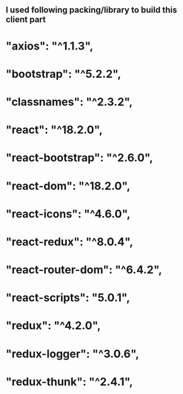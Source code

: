 ## I used following packing/library to build this client part

 
# "axios": "^1.1.3",
# "bootstrap": "^5.2.2",
# "classnames": "^2.3.2",
#  "react": "^18.2.0",
#  "react-bootstrap": "^2.6.0",
#  "react-dom": "^18.2.0",
#  "react-icons": "^4.6.0",
#  "react-redux": "^8.0.4",
#  "react-router-dom": "^6.4.2",
#  "react-scripts": "5.0.1", 
# "redux": "^4.2.0",
#   "redux-logger": "^3.0.6", 
#  "redux-thunk": "^2.4.1",
   
